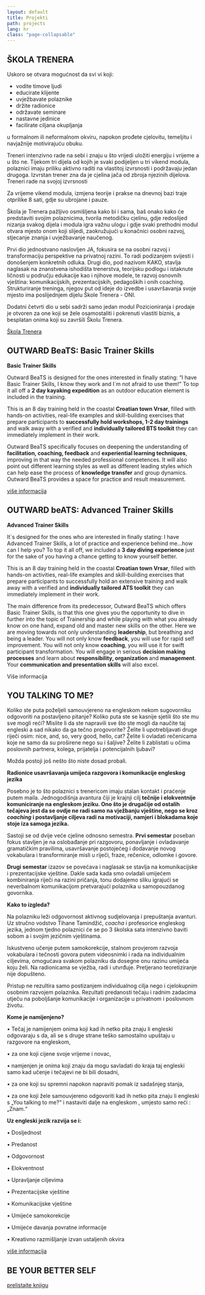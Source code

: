 ```yaml
---
layout: default
title: Projekti
path: projects
lang: hr
class: "page-collapsable"
---
```


## ŠKOLA TRENERA

Uskoro se otvara mogućnost da svi vi koji:

* vodite timove ljudi
* educirate klijente
* uvježbavate polaznike
* držite radionice
* održavate seminare
* nastavne jedinice
* facilirate ciljana okupljanja

u formalnom ili neformalnom okviru,
napokon prođete cjelovitu, temeljitu i navjažnije motivirajuću obuku.

Treneri intenzivno rade na sebi i znaju u što vrijedi uložiti energiju i vrijeme a u što ne. Tijekom tri dijela od kojih je svaki podijeljen u tri vikend modula, polaznici imaju priliku aktivno raditi na vlastitoj izvrsnosti i podržavaju jedan drugoga. Izvrstan trener zna da je cjelina jača od zbroja njezinih dijelova. Treneri rade na svojoj izvrsnosti

Za vrijeme vikend modula, izmjena teorije i prakse na dnevnoj bazi traje otprilike 8 sati,  gdje su ubrojane i pauze.

Škola je Trenera pažljivo osmišljena kako bi i sama, baš onako kako će predstaviti svojim polaznicima, tvorila metodičku cjelinu, gdje redoslijed nizanja svakog dijela i modula igra važnu ulogu i gdje svaki prethodni modul otvara mjesto onom koji slijedi, zaokružujući u konačnici osobni razvoj, stjecanje znanja i uvježbavanje naučenog.

Prvi dio jednostvano naslovljen JA, fokusira se na osobni razvoj i transformaciju perspektive na privatnoj razini. To radi podizanjem svijesti i donošenjem konkretnih odluka. Drugi dio, pod nazivom KAKO, stavlja naglasak na znanstvena ishodišta trenerstva, teorijsku podlogu i istaknute ličnosti u području edukacije kao i njihove modele, te razvoj osnovnih vještina: komunikacijskih, prezentacijskih, pedagoških i onih coaching. Strukturiranje treninga, njegov put od ideje do izvedbe i usavršavanja svoje mjesto ima poslijednjem dijelu Škole Trenera -  ONI.

Dodatni četvrti dio u sebi sadrži samo jedan modul Pozicioniranja i prodaje je otvoren za one koji se žele osamostaliti i pokrenuti vlastiti biznis, a besplatan onima koji su završili Školu Trenera.

[Škola Trenera](www.skolatrenera.com)


## OUTWARD BeaTS: Basic Trainer Skills

**Basic Trainer Skills**

Outward BeaTS is designed for the ones interested in finally stating: “I have Basic Trainer Skills, I know they work and I`m not afraid to use them!” To top it all off a **2 day kayaking expedition** as an outdoor education element is included in the training.

This is an 8 day training held in the coastal **Croatian town Vrsar**, filled with hands-on activities, real-life examples and skill-building exercises that prepare participants to **successfully hold workshops, 1-2 day trainings** and walk away with a verified and **individually tailored BTS toolkit** they can immediately implement in their work. 

Outward BeaTS specifically focuses on deepening the understanding of **facilitation, coaching, feedback** and **experiential learning techniques**, improving in that way the needed professional competences. It will also point out different learning styles as well as different leading styles which can help ease the process of **knowledge transfer** and group dynamics. Outward BeaTS provides a space for practice and result measurement.
 

[više informacija](http://www.outwardbound.hr/en/courses/trainers-skills-trainings/outward-beats)
 




## OUTWARD beATS: Advanced Trainer Skills


**Advanced Trainer Skills**

It`s designed for the ones who are interested in finally stating: I have Advanced Trainer Skills, a lot of practice and experience behind me…how can I help you? To top it all off, we included a **3 day diving experience** just for the sake of you having a chance getting to know yourself better.

This is an 8 day training held in the coastal **Croatian town Vrsar**, filled with hands-on activities, real-life examples and skill-building exercises that prepare participants to successfully hold an extensive training and walk away with a verified and **individually tailored ATS toolkit** they can immediately implement in their work.

The main difference from its predecessor, Outward BeaTS which offers Basic Trainer Skills, is that this one gives you the opportunity to dive in further into the topic of Trainership and while playing with what you already know on one hand, expand old and master new skills on the other. Here we are moving towards not only understanding **leadership**, but breathing and being a leader. You will not only know **feedback**, you will use for rapid self improvement. You will not only know **coaching**, you will use it for swift participant transformation. You will engage in serious **decision making processes** and learn about **responsibility, organization** and **management**. Your **communication and presentation skills** will also excel.


Više informacija

## YOU TALKING TO ME?

Koliko ste puta poželjeli samouvjereno na engleskom nekom sugovorniku odgovoriti na postavljeno pitanje? Koliko puta ste se kasnije sjetili što ste mu sve mogli reći? Mislite li da ste napravili sve što ste mogli da naučite taj engleski a sad nikako da ga tečno progovorite? Želite li upotrebljavati druge riječi osim: nice, and, so, very good, hello, cat? Želite li ovladati rečenicama koje ne samo da su proširene nego su i šaljive? Želite li zablistati u očima poslovnih partnera, kolega, prijatelja i potencijalnih ljubavi? 

Možda postoji još nešto što niste dosad probali.

**Radionice usavršavanja umijeća razgovora i komunikacije engleskog jezika**

Posebno je to što polaznici s trenericom imaju stalan kontakt i praćenje putem maila. Jednogodišnja avantura čiji je krajnji cilj **tečnije i elokventnije komuniciranje na engleskom jeziku. Ono što je drugačije od ostalih tečajeva jest da se ovdje ne radi samo na vježbanju vještine, nego se kroz _coaching_ i postavljanje ciljeva radi na motivaciji, namjeri i blokadama koje stoje iza samoga jezika.** 

Sastoji se od dvije veće cjeline odnosno semestra. **Prvi semestar**  poseban fokus  stavljen je na oslobađanje pri razgovoru,  ponavljanje i ovladavanje gramatičkim pravilima, usavršavanje postojećeg i dodavanje novog vokabulara i transformiranje misli u riječi, fraze, rečenice, odlomke i govore. 

**Drugi semestar** izazov se povećava i naglasak se stavlja na komunikacijske i prezentacijske vještine. Dakle sada kada smo ovladali umijećem kombiniranja riječi  na razini pričanja, tonu dodajemo sliku igrajući se neverbalnom komunikacijom pretvarajući polaznika u samopouzdanog govornika.

**Kako to izgleda?**

Na polazniku leži odgovornost aktivnog sudjelovanja i prepuštanja avanturi. Uz stručno vodstvo Tihane Tamindžić, _coacha_ i profesorice engleskog jezika, jednom tjedno polaznici će se po 3 školska sata intenzivno baviti sobom a i svojim jezičnim vještinama.

Iskustveno učenje putem samokorekcije, stalnom provjerom razvoja vokabulara i tečnosti govora putem videosnimki i rada na individualnim ciljevima, omogućava svakom polazniku da dosegne onu razinu umijeća koju želi. Na radionicama se vježba, radi i utvrđuje. Pretjerano teoretiziranje nije dopušteno.

Pristup ne rezultira samo postizanjem individualnog cilja nego i cjelokupnim osobnim razvojem polaznika. Rezultati predanosti tečaju i radnim zadacima utječu na poboljšanje komunikacije i organizacije u privatnom i poslovnom životu.

**Kome je namijenjeno?**

•	Tečaj je namijenjem onima koji kad ih netko pita znaju li engleski odgovaraju s da, ali se s druge strane teško samostalno upuštaju u razgovore na engleskom,

•	za one koji cijene svoje vrijeme i novac,

•	namjenjen je onima koji znaju da mogu savladati do kraja taj engleski samo kad  učenje i tečajevi ne bi bili dosadni,

•	za one koji su spremni napokon napraviti pomak iz sadašnjeg stanja,

•	za one koji žele samouvjereno odgovoriti kad ih netko pita znaju li engleski s „You talking to me?“ i nastaviti dalje na engleskom , umjesto samo reći : „Znam.“

**Uz engleski jezik razvija se i:**

•	Dosljednost

•	Predanost

•	Odgovornost

•	Elokventnost

•	Upravljanje ciljevima

•	Prezentacijske vještine

•	Komunikacijske vještine

•	Umijeće samokorekcije

•	Umijeće davanja povratne informacije

•	Kreativno razmišljanje izvan ustaljenih okvira


 [više informacija](http://www.skolakvalitetnogucenja.com)
 


## BE YOUR BETTER SELF



[prelistajte knjigu](http://www.amazon.com/Be-Your-Better-Self-Approach-ebook/dp/B00GTKM9RM/ref=sr_1_1?ie=UTF8&qid=1388661494&sr=8-1&keywords=BE+YOUR+BETTER+SELF)














